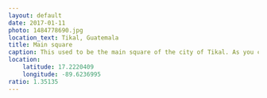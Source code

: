 ```yaml
---
layout: default
date: 2017-01-11
photo: 1484778690.jpg
location_text: Tikal, Guatemala
title: Main square
caption: This used to be the main square of the city of Tikal. As you can see, lots of mayan ruins, lots of tourists.
location:
    latitude: 17.2220409
    longitude: -89.6236995
ratio: 1.35135
---
```

